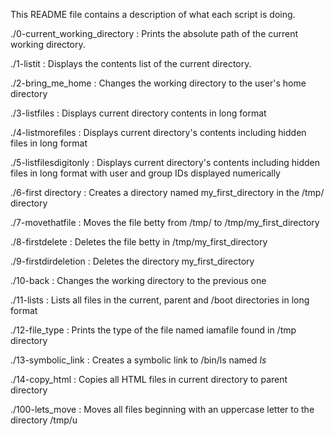 This README file contains a description of what each script is doing.

./0-current_working_directory
: Prints the absolute path of the current working directory.

./1-listit
: Displays the contents list of the current directory.

./2-bring_me_home
: Changes the working directory to the user's home directory

./3-listfiles
: Displays current directory contents in long format

./4-listmorefiles
: Displays current directory's contents including hidden files in long format

./5-listfilesdigitonly
: Displays current directory's contents including hidden files in long format with user and group IDs displayed numerically

./6-first directory
: Creates a directory named my_first_directory in the /tmp/ directory

./7-movethatfile
: Moves the file betty from /tmp/ to /tmp/my_first_directory

./8-firstdelete
: Deletes the file betty in /tmp/my_first_directory

./9-firstdirdeletion
: Deletes the directory my_first_directory

./10-back
: Changes the working directory to the previous one

./11-lists
: Lists all files in the current, parent  and /boot directories in long format

./12-file_type
: Prints the type of the file named iamafile found in /tmp directory

./13-symbolic_link
: Creates a symbolic link to /bin/ls named _ls_

./14-copy_html
: Copies all HTML files in current directory to parent directory

./100-lets_move
: Moves all files beginning with an uppercase letter to the directory /tmp/u

